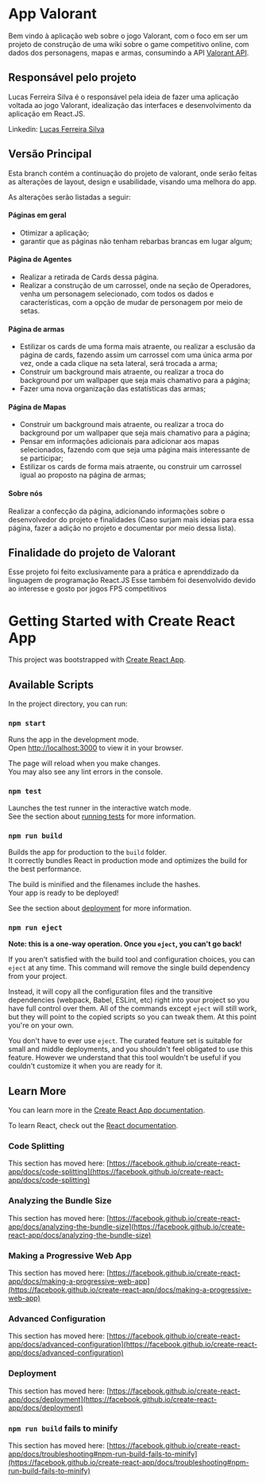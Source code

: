# App Valorant

Bem vindo à aplicação web sobre o jogo Valorant, com o foco em ser um projeto de construção de uma wiki sobre o game competitivo online, com dados dos personagens, mapas e armas, consumindo a API [Valorant API](https://valorant-api.com/).

## Responsável pelo projeto
Lucas Ferreira Silva é o responsável pela ideia de fazer uma aplicação voltada ao jogo Valorant, idealização das interfaces e desenvolvimento da aplicação em React.JS.

Linkedin: [Lucas Ferreira Silva](https://www.linkedin.com/in/lucas-sil-va/)

## Versão Principal
Esta branch contém a continuação do projeto de valorant, onde serão feitas as alterações de layout, design e usabilidade, visando uma melhora do app.

As alterações serão listadas a seguir:
#### Páginas em geral
- Otimizar a aplicação;
- garantir que as páginas não tenham rebarbas brancas em lugar algum;

#### Página de Agentes
- Realizar a retirada de Cards dessa página.
- Realizar a construção de um carrossel, onde na seção de Operadores, venha um personagem selecionado, com todos os dados e características, com a opção de mudar de personagem por meio de setas.

#### Página de armas
- Estilizar os cards de uma forma mais atraente, ou realizar a esclusão da página de cards, fazendo assim um carrossel com uma única arma por vez, onde a cada clique na seta lateral, será trocada a arma;
- Construir um background mais atraente, ou realizar a troca do background por um wallpaper que seja mais chamativo para a página;
- Fazer uma nova organização das estatísticas das armas;

#### Página de Mapas
- Construir um background mais atraente, ou realizar a troca do background por um wallpaper que seja mais chamativo para a página;
- Pensar em informações adicionais para adicionar aos mapas selecionados, fazendo com que seja uma página mais interessante de se participar;
- Estilizar os cards de forma mais atraente, ou construir um carrossel igual ao proposto na página de armas;

#### Sobre nós
Realizar a confecção da página, adicionando informações sobre o desenvolvedor do projeto e finalidades (Caso surjam mais ideias para essa página, fazer a adição no projeto e documentar por meio dessa lista).

## Finalidade do projeto de Valorant
Esse projeto foi feito exclusivamente para a prática e aprenddizado da linguagem de programação React.JS 
Esse também foi desenvolvido devido ao interesse e gosto por jogos FPS competitivos

# Getting Started with Create React App

This project was bootstrapped with [Create React App](https://github.com/facebook/create-react-app).

## Available Scripts

In the project directory, you can run:

### `npm start`

Runs the app in the development mode.\
Open [http://localhost:3000](http://localhost:3000) to view it in your browser.

The page will reload when you make changes.\
You may also see any lint errors in the console.

### `npm test`

Launches the test runner in the interactive watch mode.\
See the section about [running tests](https://facebook.github.io/create-react-app/docs/running-tests) for more information.

### `npm run build`

Builds the app for production to the `build` folder.\
It correctly bundles React in production mode and optimizes the build for the best performance.

The build is minified and the filenames include the hashes.\
Your app is ready to be deployed!

See the section about [deployment](https://facebook.github.io/create-react-app/docs/deployment) for more information.

### `npm run eject`

**Note: this is a one-way operation. Once you `eject`, you can't go back!**

If you aren't satisfied with the build tool and configuration choices, you can `eject` at any time. This command will remove the single build dependency from your project.

Instead, it will copy all the configuration files and the transitive dependencies (webpack, Babel, ESLint, etc) right into your project so you have full control over them. All of the commands except `eject` will still work, but they will point to the copied scripts so you can tweak them. At this point you're on your own.

You don't have to ever use `eject`. The curated feature set is suitable for small and middle deployments, and you shouldn't feel obligated to use this feature. However we understand that this tool wouldn't be useful if you couldn't customize it when you are ready for it.

## Learn More

You can learn more in the [Create React App documentation](https://facebook.github.io/create-react-app/docs/getting-started).

To learn React, check out the [React documentation](https://reactjs.org/).

### Code Splitting

This section has moved here: [https://facebook.github.io/create-react-app/docs/code-splitting](https://facebook.github.io/create-react-app/docs/code-splitting)

### Analyzing the Bundle Size

This section has moved here: [https://facebook.github.io/create-react-app/docs/analyzing-the-bundle-size](https://facebook.github.io/create-react-app/docs/analyzing-the-bundle-size)

### Making a Progressive Web App

This section has moved here: [https://facebook.github.io/create-react-app/docs/making-a-progressive-web-app](https://facebook.github.io/create-react-app/docs/making-a-progressive-web-app)

### Advanced Configuration

This section has moved here: [https://facebook.github.io/create-react-app/docs/advanced-configuration](https://facebook.github.io/create-react-app/docs/advanced-configuration)

### Deployment

This section has moved here: [https://facebook.github.io/create-react-app/docs/deployment](https://facebook.github.io/create-react-app/docs/deployment)

### `npm run build` fails to minify

This section has moved here: [https://facebook.github.io/create-react-app/docs/troubleshooting#npm-run-build-fails-to-minify](https://facebook.github.io/create-react-app/docs/troubleshooting#npm-run-build-fails-to-minify)
